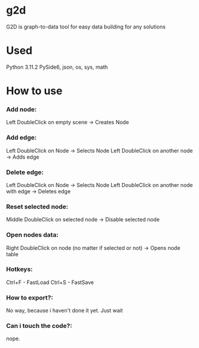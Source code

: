 # g2d
G2D is graph-to-data tool for easy data building for any solutions

# Used
Python 3.11.2
PySide6, json, os, sys, math

# How to use
### Add node:
Left DoubleClick on empty scene -> Creates Node
### Add edge:
Left DoubleClick on Node -> Selects Node
Left DoubleClick on another node -> Adds edge
### Delete edge:
Left DoubleClick on Node -> Selects Node
Left DoubleClick on another node with edge -> Deletes edge
### Reset selected node:
Middle DoubleClick on selected node -> Disable selected node
### Open nodes data:
Right DoubleClick on node (no matter if selected or not) -> Opens node table
### Hotkeys:
Ctrl+F - FastLoad
Ctrl+S - FastSave
### How to export?:
No way, because i haven't done it yet. Just wait
### Can i touch the code?:
nope.
